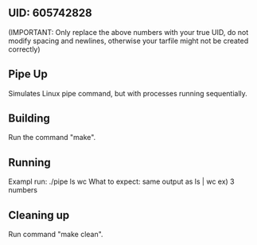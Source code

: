 ## UID: 605742828
(IMPORTANT: Only replace the above numbers with your true UID, do not modify spacing and newlines, otherwise your tarfile might not be created correctly)

## Pipe Up

Simulates Linux pipe command, but with processes running sequentially.

## Building

Run the command "make".

## Running

Exampl run: ./pipe ls wc What to expect: same output as ls | wc ex) 3 numbers

## Cleaning up

Run command "make clean".
